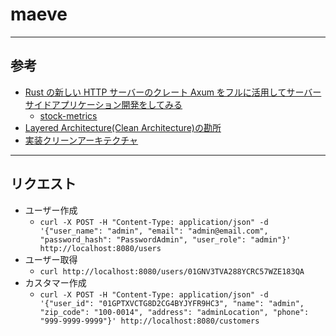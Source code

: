 # maeve

---

## 参考

- [Rust の新しい HTTP サーバーのクレート Axum をフルに活用してサーバーサイドアプリケーション開発をしてみる](https://blog-dry.com/entry/2021/12/26/002649)
  - [stock-metrics](https://github.com/yuk1ty/stock-metrics)
- [Layered Architecture(Clean Architecture)の勘所](https://qiita.com/shunjikonishi/items/9cbf67314000cc42fbcc)
- [実装クリーンアーキテクチャ](https://qiita.com/nrslib/items/a5f902c4defc83bd46b8)

---

## リクエスト

- ユーザー作成
  - `curl -X POST -H "Content-Type: application/json" -d '{"user_name": "admin", "email": "admin@email.com", "password_hash": "PasswordAdmin", "user_role": "admin"}' http://localhost:8080/users`
- ユーザー取得
  - `curl http://localhost:8080/users/01GNV3TVA288YCRC57WZE183QA`
- カスタマー作成
  - `curl -X POST -H "Content-Type: application/json" -d '{"user_id": "01GPTXVCTG8D2CG4BYJYFR9HC3", "name": "admin", "zip_code": "100-0014", "address": "adminLocation", "phone": "999-9999-9999"}' http://localhost:8080/customers`

